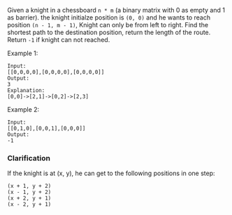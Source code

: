 Given a knight in a chessboard `n * m` (a binary matrix with 0 as empty and 1 as barrier). the knight initialze position is `(0, 0)` and he wants to reach position `(n - 1, m - 1)`, Knight can only be from left to right. Find the shortest path to the destination position, return the length of the route. Return `-1` if knight can not reached.

Example 1:
```
Input:
[[0,0,0,0],[0,0,0,0],[0,0,0,0]]
Output:
3
Explanation:
[0,0]->[2,1]->[0,2]->[2,3]
```
Example 2:
```
Input:
[[0,1,0],[0,0,1],[0,0,0]]
Output:
-1
```
### Clarification
If the knight is at (x, y), he can get to the following positions in one step:
```
(x + 1, y + 2)
(x - 1, y + 2)
(x + 2, y + 1)
(x - 2, y + 1)
```